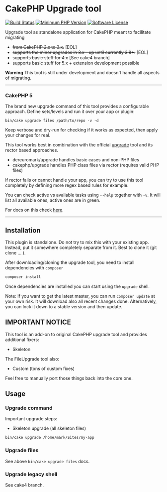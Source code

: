 # CakePHP Upgrade tool
[![Build Status](https://api.travis-ci.org/dereuromark/upgrade.svg?branch=develop)](https://travis-ci.org/dereuromark/upgrade)
[![Minimum PHP Version](https://img.shields.io/badge/php-%3E%3D%208.1-8892BF.svg)](https://php.net/)
[![Software License](https://img.shields.io/badge/license-MIT-brightgreen.svg?style=flat-square)](LICENSE)


Upgrade tool as standalone application for CakePHP meant to facilitate migrating
- ~~from CakePHP 2.x to 3.x.~~ [EOL]
- ~~supports the minor upgrades in 3.x - up until currently 3.8+.~~ [EOL]
- ~~supports basic stuff for 4.x~~ [See cake4 branch]
- supports basic stuff for 5.x + extension development possible

**Warning** This tool is still under development and doesn't handle all aspects of migrating.

---

### CakePHP 5

The brand new upgrade command of this tool provides a configurable approach.
Define sets/levels and run it over your app or plugin:

```
bin/cake upgrade files /path/to/repo -v -d
```
Keep verbose and dry-run for checking if it works as expected, then apply your changes for real.

This tool works best in combination with the official [upgrade](https://github.com/cakephp/upgrade/) tool and its rector based approaches.
- dereuromark/upgrade handles basic cases and non-PHP files
- cakephp/upgrade handles PHP class files via rector (requires valid PHP files)

If rector fails or cannot handle your app, you can try to use this tool completely by defining more regex
based rules for example.

You can check active vs available tasks using `--help` together with `-v`.
It will list all available ones, active ones are in green.

For docs on this check [here](docs/Upgrade.md).

---

## Installation

This plugin is standalone. Do not try to mix this with your existing app. Instead, put it somewhere completely separate from it.
Best to clone it (git clone ....).

After downloading/cloning the upgrade tool, you need to install dependencies with `composer`

```bash
composer install
```

Once dependencies are installed you can start using the `upgrade` shell.

Note: If you want to get the latest master, you can run `composer update` at your own risk.
It will download also all recent changes done.
Alternatively, you can lock it down to a stable version and then update.

## IMPORTANT NOTICE

This tool is an add-on to original CakePHP upgrade tool and provides additional fixers:
- Skeleton

The FileUpgrade tool also:
- Custom (tons of custom fixes)

Feel free to manually port those things back into the core one.

## Usage

### Upgrade command
Important upgrade steps:
- Skeleton upgrade (all skeleton files)

```bash
bin/cake upgrade /home/mark/Sites/my-app
```

### Upgrade files
See above `bin/cake upgrade files` docs.

### Upgrade legacy shell
See cake4 branch.
